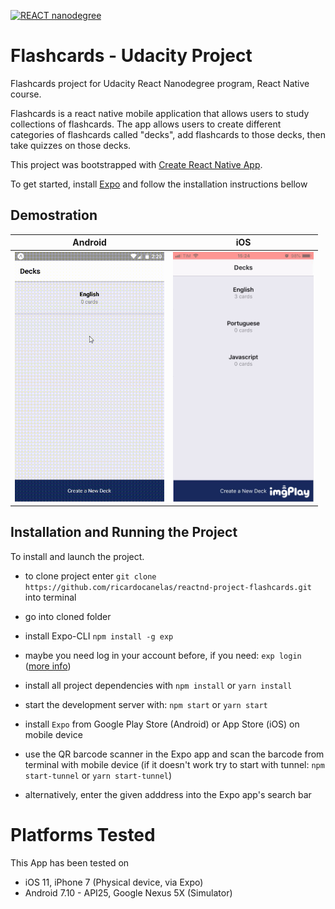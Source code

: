 [![REACT nanodegree](https://img.shields.io/badge/udacity-REACTND-02b3e4.svg?style=flat)](https://www.udacity.com/course/react-nanodegree--nd019)

# Flashcards - Udacity Project

Flashcards project for Udacity React Nanodegree program, React Native course.

Flashcards is a react native mobile application that allows users to study collections of flashcards. The app allows users to create different categories of flashcards called "decks", add flashcards to those decks, then take quizzes on those decks.

This project was bootstrapped with [Create React Native App](https://github.com/react-community/create-react-native-app).

To get started, install [Expo](https://expo.io/learn) and follow the installation instructions bellow

## Demostration

Android | iOS
--- | ---
<img src="https://github.com/ricardocanelas/reactnd-project-flashcards/blob/master/screen_capture-android.gif" alt="android" height="400"/> | <img src="https://github.com/ricardocanelas/reactnd-project-flashcards/blob/master/screen_capture-ios.gif" alt="iOS" height="400"/>

## Installation and Running the Project

To install and launch the project.

* to clone project enter `git clone https://github.com/ricardocanelas/reactnd-project-flashcards.git` into terminal
* go into cloned folder
* install Expo-CLI `npm install -g exp`
* maybe you need log in your account before, if you need: `exp login` ([more info](https://docs.expo.io/versions/latest/guides/exp-cli.html))
* install all project dependencies with `npm install` or `yarn install`
* start the development server with: `npm start` or `yarn start`

* install `Expo` from Google Play Store (Android) or App Store (iOS) on mobile device
* use the QR barcode scanner in the Expo app and scan the barcode from terminal with mobile device (if it doesn't work try to start with tunnel: `npm start-tunnel` or `yarn start-tunnel`)
* alternatively, enter the given adddress into the Expo app's search bar

# Platforms Tested

This App has been tested on

* iOS 11, iPhone 7 (Physical device, via Expo)
* Android 7.10 - API25, Google Nexus 5X (Simulator)